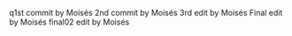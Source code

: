 q1st commit by Moisés
2nd commit by Moisés
3rd edit by Moisés
Final edit by Moisés
final02 edit by Moisés
